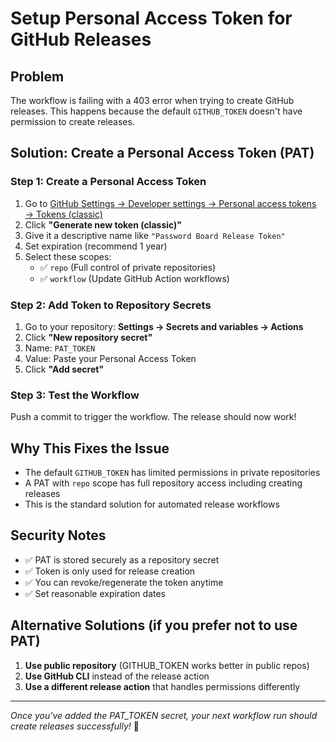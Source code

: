 # Setup Personal Access Token for GitHub Releases

## Problem
The workflow is failing with a 403 error when trying to create GitHub releases. This happens because the default `GITHUB_TOKEN` doesn't have permission to create releases.

## Solution: Create a Personal Access Token (PAT)

### Step 1: Create a Personal Access Token
1. Go to [GitHub Settings → Developer settings → Personal access tokens → Tokens (classic)](https://github.com/settings/tokens)
2. Click **"Generate new token (classic)"**
3. Give it a descriptive name like `"Password Board Release Token"`
4. Set expiration (recommend 1 year)
5. Select these scopes:
   - ✅ `repo` (Full control of private repositories)
   - ✅ `workflow` (Update GitHub Action workflows)

### Step 2: Add Token to Repository Secrets
1. Go to your repository: **Settings → Secrets and variables → Actions**
2. Click **"New repository secret"**
3. Name: `PAT_TOKEN`
4. Value: Paste your Personal Access Token
5. Click **"Add secret"**

### Step 3: Test the Workflow
Push a commit to trigger the workflow. The release should now work!

## Why This Fixes the Issue
- The default `GITHUB_TOKEN` has limited permissions in private repositories
- A PAT with `repo` scope has full repository access including creating releases
- This is the standard solution for automated release workflows

## Security Notes
- ✅ PAT is stored securely as a repository secret
- ✅ Token is only used for release creation
- ✅ You can revoke/regenerate the token anytime
- ✅ Set reasonable expiration dates

## Alternative Solutions (if you prefer not to use PAT)
1. **Use public repository** (GITHUB_TOKEN works better in public repos)
2. **Use GitHub CLI** instead of the release action
3. **Use a different release action** that handles permissions differently

---
*Once you've added the PAT_TOKEN secret, your next workflow run should create releases successfully!* 🎉
